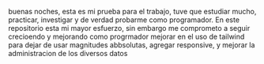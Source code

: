 buenas noches, esta es mi prueba para el trabajo,  tuve que estudiar mucho, practicar, investigar y de verdad probarme como programador. En este repositorio esta mi mayor esfuerzo, sin embargo me comprometo a seguir crecioendo y mejorando como progrmador 
mejorar en el uso de tailwind para dejar de usar magnitudes abbsolutas, agregar responsive,  y mejorar la administracion de los diversos datos
